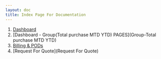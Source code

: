 ```yaml
---
layout: doc
title: Index Page For Documentation
---
```

1. [Dashboard](dashboard)
2. [Dashboard - Group(Total purchase MTD YTD) PAGES](Group-Total purchase MTD YTD)
3. [Billing & PODs](Billing_PODs)
4. [Request For Quote](Request For Quote) 
